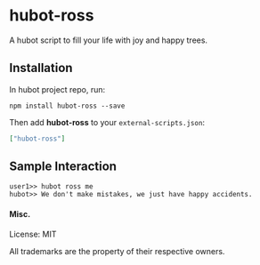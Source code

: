 # hubot-ross

A hubot script to fill your life with joy and happy trees.

## Installation

In hubot project repo, run:

`npm install hubot-ross --save`

Then add **hubot-ross** to your `external-scripts.json`:

```json
["hubot-ross"]
```

## Sample Interaction

```
user1>> hubot ross me
hubot>> We don't make mistakes, we just have happy accidents.
```

#### Misc.
License: MIT

All trademarks are the property of their respective owners.
